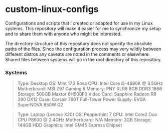 # custom-linux-configs
Configurations and scripts that I created or adapted for use in my Linux systems. This repository will make it easier for me to synchronize my setup and to share them with anyone who might be interested.

The directory structure of this repository does not specify the absolute paths of the files. Since the configuration process may very wildly between different distros any caveats are noted in the comments or elsewhere. Shared files between systems will go in the root directory of this repository.

### Systems
> Type: Desktop
OS: Mint 17.3 Rosa
CPU: Intel Core i5-4690K @ 3.5GHz
Motherboard: MSI Z97 Gaming 5
Memory: PNY XLR8 8GB DDR3 1866
Storage: 500GB Maxtor 6H500F0
Video Card: Sapphire Radeon R9 290 DX12
Case: Corsair 760T Full-Tower
Power Supply: EVGA SuperNOVA 850W G2

> Type: Laptop (Lenovo X20)
OS: Peppermint 7
CPU: Intel Core2 Duo CPU P8600 @ 2.4GHz
Motherboard: N/A
Memory: 3GB
Storage: 144GB HDD
Graphics: Intel GM45 Express Chipset

